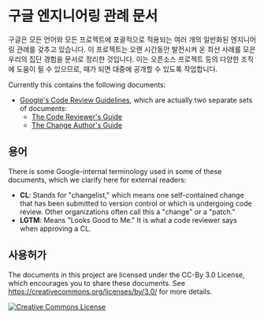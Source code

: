 # 구글 엔지니어링 관례 문서

구글은 모든 언어와 모든 프로젝트에 포괄적으로 적용되는 여러 개의 일반화된 엔지니어링 관례를 갖추고 있습니다. 이 프로젝트는 오랜 시간동안 발전시켜 온 최선 사례를 모은 우리의 집단 경험을 문서로 정리한 것입니다. 이는 오픈소스 프로젝트 등의 다양한 조직에 도움이 될 수 있으므로, 때가 되면 대중에 공개할 수 있도록 작업합니다.

Currently this contains the following documents:

*   [Google's Code Review Guidelines](review/index.md), which are actually two
    separate sets of documents:
    *   [The Code Reviewer's Guide](review/reviewer/index.md)
    *   [The Change Author's Guide](review/developer/index.md)

## 용어

There is some Google-internal terminology used in some of these documents, which
we clarify here for external readers:

*   **CL**: Stands for "changelist," which means one self-contained change that
    has been submitted to version control or which is undergoing code review.
    Other organizations often call this a "change" or a "patch."
*   **LGTM**: Means "Looks Good to Me." It is what a code reviewer says when
    approving a CL.

## 사용허가

The documents in this project are licensed under the CC-By 3.0 License, which
encourages you to share these documents. See
https://creativecommons.org/licenses/by/3.0/ for more details.

<a rel="license" href="https://creativecommons.org/licenses/by/3.0/"><img alt="Creative Commons License" style="border-width:0" src="https://i.creativecommons.org/l/by/3.0/88x31.png" /></a>
